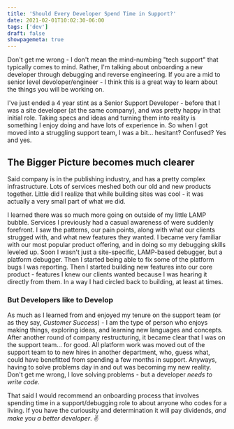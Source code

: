 ```yaml
---
title: 'Should Every Developer Spend Time in Support?'
date: 2021-02-01T10:02:30-06:00
tags: ['dev']
draft: false
showpagemeta: true
---
```


Don't get me wrong - I don't mean the mind-numbing "tech support" that typically comes to mind. Rather, I'm talking about onboarding a new developer through debugging and reverse engineering. If you are a mid to senior level devoloper/engineer - I think this is a great way to learn about the things you will be working on.

I've just ended a 4 year stint as a Senior Support Developer - before that I was a site developer (at the same company), and was pretty happy in that initial role. Taking specs and ideas and turning them into reality is something I enjoy doing and have lots of experience in. So when I got moved into a struggling support team, I was a bit... hesitant? Confused? Yes and yes.

## The Bigger Picture becomes much clearer

Said company is in the publishing industry, and has a pretty complex infrastructure. Lots of services meshed both our old and new products together. Little did I realize that while building sites was cool - it was actually a very small part of what we did.

I learned there was so much more going on outside of my little LAMP bubble. Services I previously had a casual awareness of were suddenly forefront. I saw the patterns, our pain points, along with what our clients strugged with, and what new features they wanted. I became very familiar with our most popular product offering, and in doing so my debugging skills leveled up. Soon I wasn't just a site-specific, LAMP-based debugger, but a platform debugger. Then I started being able to fix some of the platform bugs I was reporting. Then I started building new features into our core product - features I knew our clients wanted because I was hearing it directly from them. In a way I had circled back to building, at least at times.

### But Developers like to Develop

As much as I learned from and enjoyed my tenure on the support team (or as they say, _Customer Success_) - I am the type of person who enjoys making things, exploring ideas, and learning new languages and concepts. After another round of company restructuring, it became clear that I was on the support team... for good. All platform work was moved out of the support team to to new hires in another department, who, guess what, could have benefitted from spending a few months in support. Anyways, having to solve problems day in and out was becoming my new reality. Don't get me wrong, I love solving problems - but a developer _needs to write code_.

That said I would recommend an onboarding process that involves spending time in a support/debugging role to about anyone who codes for a living. If you have the curiousity and determination it will pay dividends, _and make you a better developer_. ✌️
